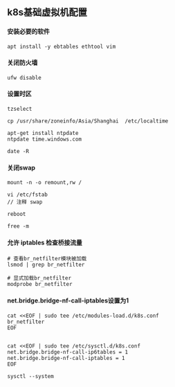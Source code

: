 ## k8s基础虚拟机配置

#### 安装必要的软件
```shell script
apt install -y ebtables ethtool vim
```


#### 关闭防火墙
```shell script
ufw disable
```

#### 设置时区
```shell script
tzselect

cp /usr/share/zoneinfo/Asia/Shanghai  /etc/localtime

apt-get install ntpdate
ntpdate time.windows.com

date -R
```

#### 关闭swap
```shell script
mount -n -o remount,rw /

vi /etc/fstab
// 注释 swap

reboot

free -m
```

#### 允许 iptables 检查桥接流量
```shell script
# 查看br_netfilter模块被加载
lsmod | grep br_netfilter

# 显式加载br_netfilter
modprobe br_netfilter
```

#### net.bridge.bridge-nf-call-iptables设置为1
```shell script
cat <<EOF | sudo tee /etc/modules-load.d/k8s.conf
br_netfilter
EOF


cat <<EOF | sudo tee /etc/sysctl.d/k8s.conf
net.bridge.bridge-nf-call-ip6tables = 1
net.bridge.bridge-nf-call-iptables = 1
EOF

sysctl --system
```